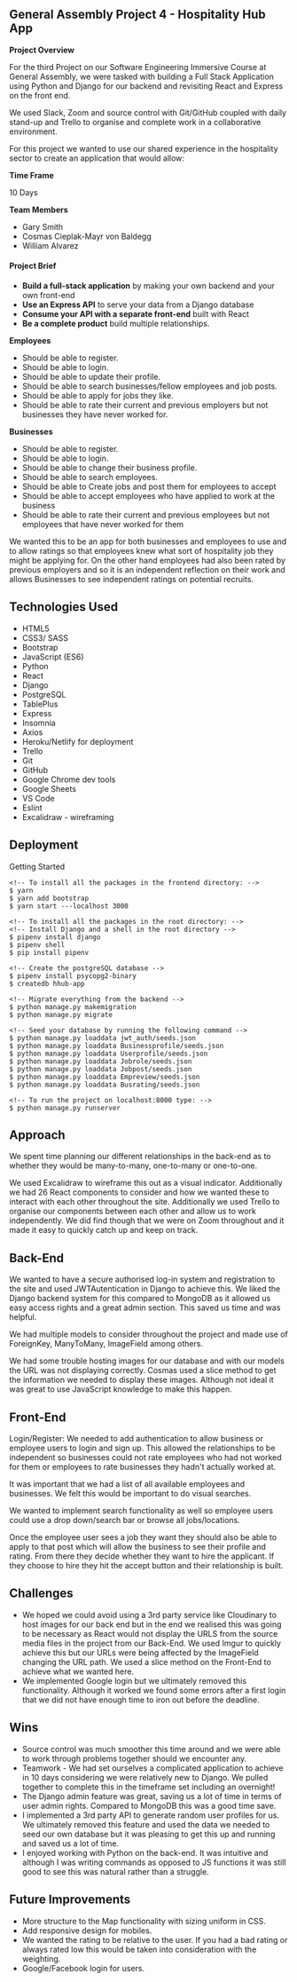 ## General Assembly Project 4 - Hospitality Hub App

**Project Overview**

For the third Project on our Software Engineering Immersive Course at General Assembly, we were tasked with building a Full Stack Application using Python and Django for our backend and revisiting React and Express on the front end.

We used Slack, Zoom and source control with Git/GitHub coupled with daily stand-up and Trello to organise and complete work in a collaborative environment.

For this project we wanted to use our shared experience in the hospitality sector to create an application that would allow:

**Time Frame**

10 Days

**Team Members**

 - Gary Smith 
 - Cosmas Cieplak-Mayr von Baldegg 
 - William Alvarez

#### Project Brief

-   **Build a full-stack application**  by making your own backend and your own front-end
-   **Use an Express API**  to serve your data from a Django database
-   **Consume your API with a separate front-end**  built with React
-   **Be a complete product**  build multiple relationships.


**Employees** 

 - Should be able to register.
 - Should be able to login. 
 - Should be able to update their profile.
 - Should be able to search businesses/fellow employees and job posts.
 - Should be able to apply for jobs they like.
 - Should be able to rate their current and previous employers but not businesses they have never worked for.

**Businesses**

 - Should be able to register.
 - Should be able to login.
 - Should be able to change their business profile.
 - Should be able to search employees.
 - Should be able to Create jobs and post them for employees to accept
 - Should be able to accept employees who have applied to work at the business
 - Should be able to rate their current and previous employees but not employees that have never worked for them

We wanted this to be an app for both businesses and employees to use and to allow ratings so that employees knew what sort of hospitality job they might be applying for. On the other hand employees had also been rated by previous employers and so it is an independent reflection on their work and allows Businesses to see independent ratings on potential recruits.

## Technologies Used

-   HTML5
-   CSS3/ SASS
-   Bootstrap
-   JavaScript (ES6)
- Python
-   React
-   Django
- PostgreSQL
- TablePlus
-   Express
-   Insomnia
-    Axios
-   Heroku/Netlify for deployment
-   Trello
-   Git
-   GitHub
-   Google Chrome dev tools
-   Google Sheets
-   VS Code
-   Eslint
-  Excalidraw - wireframing

## Deployment
<insert link>

Getting Started

```
<!-- To install all the packages in the frontend directory: -->
$ yarn
$ yarn add bootstrap
$ yarn start ---localhost 3000

<!-- To install all the packages in the root directory: -->
<!-- Install Django and a shell in the root directory -->
$ pipenv install django
$ pipenv shell
$ pip install pipenv

<!-- Create the postgreSQL database -->
$ pipenv install psycopg2-binary  
$ createdb hhub-app

<!-- Migrate everything from the backend -->
$ python manage.py makemigration
$ python manage.py migrate

<!-- Seed your database by running the following command -->
$ python manage.py loaddata jwt_auth/seeds.json 
$ python manage.py loaddata Businessprofile/seeds.json 
$ python manage.py loaddata Userprofile/seeds.json 
$ python manage.py loaddata Jobrole/seeds.json 
$ python manage.py loaddata Jobpost/seeds.json 
$ python manage.py loaddata Empreview/seeds.json 
$ python manage.py loaddata Busrating/seeds.json 

<!-- To run the project on localhost:8000 type: -->
$ python manage.py runserver
```

<insert main site image>

## Approach

We spent time planning our different relationships in the back-end as to whether they would be many-to-many, one-to-many or one-to-one. 

We used Excalidraw to wireframe this out as a visual indicator. Additionally we had 26 React components to consider and how we wanted these to interact with each other throughout the site. Additionally we used Trello to organise our components between each other and allow us to work independently. We did find though that we were on Zoom throughout and it made it easy to quickly catch up and keep on track.

<insert wireframe image>


## Back-End

We wanted to have a secure authorised log-in system and registration to the site and used JWTAutentication in Django to achieve this. We liked the Django backend system for this compared to MongoDB as it allowed us easy access rights and a great admin section. This saved us time and was helpful.

<insert Authorisation code screenshot>

We had multiple models to consider throughout the project and made use of ForeignKey, ManyToMany, ImageField among others.

<insert modelspyrelationship screenshot>

We had some trouble hosting images for our database and with our models the URL was not displaying correctly. Cosmas used a slice method to get the information we needed to display these images. Although not ideal it was great to use JavaScript knowledge to make this happen.

<insert manipulatingdatabaseimage screenshot >

## Front-End

Login/Register:
We needed to add authentication to allow business or employee users to login and sign up. This allowed the relationships to be independent so businesses could not rate employees who had not worked for them or employees to rate businesses they hadn't actually worked at.

<login screenshot insert>

It was important that we had a list of all available employees and businesses. We felt this would be important to do visual searches.

<insert All employees>

We wanted to implement search functionality as well so employee users could use a drop down/search bar or browse all jobs/locations.

<insert jobsearchfunction screenshot>

Once the employee user sees a job they want they should also be able to apply to that post which will allow the business to see their profile and rating. From there they decide whether they want to hire the applicant. If they choose to hire they hit the accept button and their relationship is built.

<insert jobsearchapply screenshot >


## Challenges

 - We hoped we could avoid using a 3rd party service like Cloudinary to host images for our back end but in the end we realised this was going to be necessary as React would not display the URLS from the source media files in the project from our Back-End. We used Imgur to quickly achieve this but our URLs were being affected by the ImageField changing the URL path. We used a slice method on the Front-End to achieve what we wanted here.
 - We implemented Google login but we ultimately removed this functionality. Although it worked we found some errors after a first login that we did not have enough time to iron out before the deadline. 

## Wins

-   Source control was much smoother this time around and we were able to work through problems together should we encounter any. 
-   Teamwork - We had set ourselves a complicated application to achieve in 10 days considering we were relatively new to Django. We pulled together to complete this in the timeframe set including an overnight! 
- The Django admin feature was great, saving us a lot of time in terms of user admin rights. Compared to MongoDB this was a good time save.
- I implemented a 3rd party API to generate random user profiles for us. We ultimately removed this feature and used the data we needed to seed our own database but it was pleasing to get this up and running and saved us a lot of time.
- I enjoyed working with Python on the back-end. It was intuitive and although I was writing commands as opposed to JS functions it was still good to see this was natural rather than a struggle.

## Future Improvements

-   More structure to the Map functionality with sizing uniform in CSS.
-   Add responsive design for mobiles.
-  We wanted the rating to be relative to the user. If you had a bad rating or always rated low this would be taken into consideration with the weighting. 
- Google/Facebook login for users.

